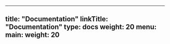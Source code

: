 
---
title: "Documentation"
linkTitle: "Documentation"
type: docs
weight: 20
menu:
  main:
    weight: 20
---

<!-- {{% pageinfo %}}
This is a placeholder page that shows you how to use this template site.
{{% /pageinfo %}}
 -->


